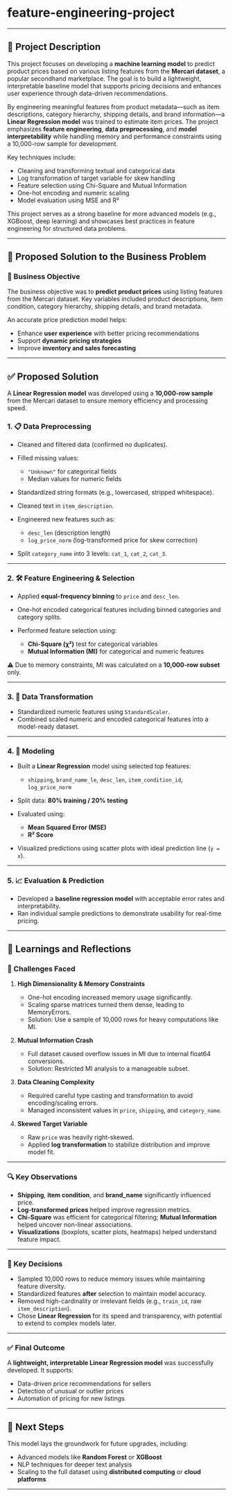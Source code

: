 # feature-engineering-project
---

## 📄 Project Description

This project focuses on developing a **machine learning model** to predict product prices based on various listing features from the **Mercari dataset**, a popular secondhand marketplace. The goal is to build a lightweight, interpretable baseline model that supports pricing decisions and enhances user experience through data-driven recommendations.

By engineering meaningful features from product metadata—such as item descriptions, category hierarchy, shipping details, and brand information—a **Linear Regression model** was trained to estimate item prices. The project emphasizes **feature engineering**, **data preprocessing**, and **model interpretability** while handling memory and performance constraints using a 10,000-row sample for development.

Key techniques include:

* Cleaning and transforming textual and categorical data
* Log transformation of target variable for skew handling
* Feature selection using Chi-Square and Mutual Information
* One-hot encoding and numeric scaling
* Model evaluation using MSE and R²

This project serves as a strong baseline for more advanced models (e.g., XGBoost, deep learning) and showcases best practices in feature engineering for structured data problems.

---
## 🧩 Proposed Solution to the Business Problem

### 📌 Business Objective

The business objective was to **predict product prices** using listing features from the Mercari dataset. Key variables included product descriptions, item condition, category hierarchy, shipping details, and brand metadata.

An accurate price prediction model helps:

* Enhance **user experience** with better pricing recommendations
* Support **dynamic pricing strategies**
* Improve **inventory and sales forecasting**

---

## ✅ Proposed Solution

A **Linear Regression model** was developed using a **10,000-row sample** from the Mercari dataset to ensure memory efficiency and processing speed.

### 1. 📋 Data Preprocessing

* Cleaned and filtered data (confirmed no duplicates).
* Filled missing values:

  * `"Unknown"` for categorical fields
  * Median values for numeric fields
* Standardized string formats (e.g., lowercased, stripped whitespace).
* Cleaned text in `item_description`.
* Engineered new features such as:

  * `desc_len` (description length)
  * `log_price_norm` (log-transformed price for skew correction)
* Split `category_name` into 3 levels: `cat_1`, `cat_2`, `cat_3`.

---

### 2. 🛠️ Feature Engineering & Selection

* Applied **equal-frequency binning** to `price` and `desc_len`.
* One-hot encoded categorical features including binned categories and category splits.
* Performed feature selection using:

  * **Chi-Square (χ²)** test for categorical variables
  * **Mutual Information (MI)** for categorical and numeric features

⚠️ Due to memory constraints, MI was calculated on a **10,000-row subset** only.

---

### 3. 🔁 Data Transformation

* Standardized numeric features using `StandardScaler`.
* Combined scaled numeric and encoded categorical features into a model-ready dataset.

---

### 4. 🤖 Modeling

* Built a **Linear Regression** model using selected top features:

  * `shipping`, `brand_name_le`, `desc_len`, `item_condition_id`, `log_price_norm`
* Split data: **80% training / 20% testing**
* Evaluated using:

  * **Mean Squared Error (MSE)**
  * **R² Score**
* Visualized predictions using scatter plots with ideal prediction line (`y = x`).

---

### 5. 📈 Evaluation & Prediction

* Developed a **baseline regression model** with acceptable error rates and interpretability.
* Ran individual sample predictions to demonstrate usability for real-time pricing.

---

## 🧠 Learnings and Reflections

### 🚧 Challenges Faced

1. **High Dimensionality & Memory Constraints**

   * One-hot encoding increased memory usage significantly.
   * Scaling sparse matrices turned them dense, leading to MemoryErrors.
   * Solution: Use a sample of 10,000 rows for heavy computations like MI.

2. **Mutual Information Crash**

   * Full dataset caused overflow issues in MI due to internal float64 conversions.
   * Solution: Restricted MI analysis to a manageable subset.

3. **Data Cleaning Complexity**

   * Required careful type casting and transformation to avoid encoding/scaling errors.
   * Managed inconsistent values in `price`, `shipping`, and `category_name`.

4. **Skewed Target Variable**

   * Raw `price` was heavily right-skewed.
   * Applied **log transformation** to stabilize distribution and improve model fit.

---

### 🔍 Key Observations

* **Shipping**, **item condition**, and **brand\_name** significantly influenced price.
* **Log-transformed prices** helped improve regression metrics.
* **Chi-Square** was efficient for categorical filtering; **Mutual Information** helped uncover non-linear associations.
* **Visualizations** (boxplots, scatter plots, heatmaps) helped understand feature impact.

---

### 🎯 Key Decisions

* Sampled 10,000 rows to reduce memory issues while maintaining feature diversity.
* Standardized features **after** selection to maintain model accuracy.
* Removed high-cardinality or irrelevant fields (e.g., `train_id`, raw `item_description`).
* Chose **Linear Regression** for its speed and transparency, with potential to extend to complex models later.

---

### ✅ Final Outcome

A **lightweight, interpretable Linear Regression model** was successfully developed. It supports:

* Data-driven price recommendations for sellers
* Detection of unusual or outlier prices
* Automation of pricing for new listings

---

## 🚀 Next Steps

This model lays the groundwork for future upgrades, including:

* Advanced models like **Random Forest** or **XGBoost**
* NLP techniques for deeper text analysis
* Scaling to the full dataset using **distributed computing** or **cloud platforms**

---


